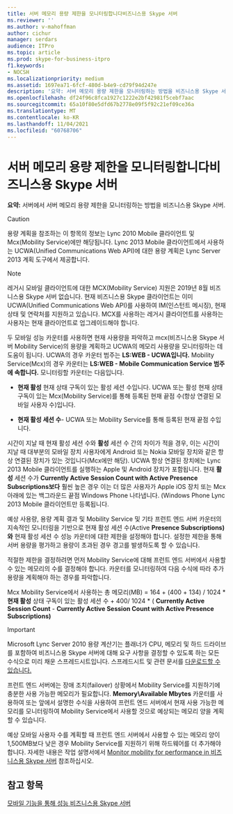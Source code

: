 ```yaml
---
title: 서버 메모리 용량 제한을 모니터링합니다비즈니스용 Skype 서버
ms.reviewer: ''
ms.author: v-mahoffman
author: cichur
manager: serdars
audience: ITPro
ms.topic: article
ms.prod: skype-for-business-itpro
f1.keywords:
- NOCSH
ms.localizationpriority: medium
ms.assetid: 1697ea71-6fcf-480d-b4e9-cd79f94d247e
description: '요약: 서버 메모리 용량 제한을 모니터링하는 방법을 비즈니스용 Skype 서버.'
ms.openlocfilehash: df24f96c8fca1927c1222e2bf42981f5cebf7aac
ms.sourcegitcommit: 65a10f80e5dfd67b2778e09f5f92c21ef09ce36a
ms.translationtype: MT
ms.contentlocale: ko-KR
ms.lasthandoff: 11/04/2021
ms.locfileid: "60768706"
---
```

# <a name="monitor-for-server-memory-capacity-limits-in-skype-for-business-server"></a>서버 메모리 용량 제한을 모니터링합니다비즈니스용 Skype 서버
 
**요약:** 서버에서 서버 메모리 용량 제한을 모니터링하는 방법을 비즈니스용 Skype 서버.
  
> [!CAUTION]
> 용량 계획을 참조하는 이 항목의 정보는 Lync 2010 Mobile 클라이언트 및 Mcx(Mobility Service)에만 해당됩니다. Lync 2013 Mobile 클라이언트에서 사용하는 UCWA(Unified Communications Web API)에 대한 용량 계획은 Lync Server 2013 계획 도구에서 제공합니다. 

> [!NOTE]
> 레거시 모바일 클라이언트에 대한 MCX(Mobility Service) 지원은 2019년 8월 비즈니스용 Skype 서버 없습니다. 현재 비즈니스용 Skype 클라이언트는 이미 UCWA(Unified Communications Web API)를 사용하여 IM(인스턴트 메시징), 현재 상태 및 연락처를 지원하고 있습니다. MCX를 사용하는 레거시 클라이언트를 사용하는 사용자는 현재 클라이언트로 업그레이드해야 합니다.
  
두 모바일 성능 카운터를 사용하면 현재 사용량을 파악하고 mcx(비즈니스용 Skype 서버 Mobility Service)의 용량을 계획하고 UCWA의 메모리 사용량을 모니터링하는 데 도움이 됩니다. UCWA의 경우 카운터 범주는 **LS:WEB - UCWA입니다.** Mobility Service(Mcx)의 경우 카운터는 **LS:WEB - Mobile Communication Service 범주에 속합니다.** 모니터링할 카운터는 다음입니다.
  
- **현재 활성** 현재 상태 구독이 있는 활성 세션 수입니다. UCWA 또는 활성 현재 상태 구독이 있는 Mcx(Mobility Service)를 통해 등록된 현재 끝점 수(항상 연결된 모바일 사용자 수)입니다.
    
- **현재 활성 세션 수**- UCWA 또는 Mobility Service를 통해 등록된 현재 끝점 수입니다.
    
시간이 지날 때 현재 활성 세션 수와  **활성** 세션 수 간의 차이가 적을 경우, 이는 시간이 지날 때 대부분의 모바일 장치 사용자에게 Android 또는 Nokia 모바일 장치와 같은 항상 연결된 장치가 있는 것입니다(Mcx에만 해당). UCWA 항상 연결된 장치에는 Lync 2013 Mobile 클라이언트를 실행하는 Apple 및 Android 장치가 포함됩니다. 현재 **활성** 세션 수가 **Currently Active Session Count with Active Presence Subscriptions보다** 훨씬 높은 경우 이는 더 많은 사용자가 Apple iOS 장치 또는 Mcx 아래에 있는 백그라운드 끝점 Windows Phone 나타냅니다. (Windows Phone Lync 2013 Mobile 클라이언트만 등록됩니다.
  
예상 사용량, 용량 계획 결과 및 Mobility Service 및  기타 프런트 엔드 서버 카운터의 지속적인 모니터링을 기반으로 현재 활성 세션 수(Active **Presence Subscriptions)와** 현재 활성 세션 수 성능 카운터에 대한 제한을 설정해야 합니다. 설정한 제한을 통해 서버 용량을 평가하고 용량이 초과된 경우 경고를 발생하도록 할 수 있습니다.
  
적절한 제한을 결정하려면 먼저 Mobility Service에 대해 프런트 엔드 서버에서 사용할 수 있는 메모리의 수를 결정해야 합니다. 카운터를 모니터링하여 다음 수식에 따라 추가 용량을 계획해야 하는 경우를 파악합니다.
  
Mcx Mobility Service에서 사용하는 총 메모리(MB) = 164 + (400 + 134) / 1024 * **현재 활성** 상태 구독이 있는 활성 세션 수 + 400/ 1024 * ( **Currently Active Session Count**  -  **Currently Active Session Count with Active Presence Subscriptions)**
  
> [!IMPORTANT]
> Microsoft Lync Server 2010 용량 계산기는 플래너가 CPU, 메모리 및 하드 드라이브를 포함하여 비즈니스용 Skype 서버에 대해 요구 사항을 결정할 수 있도록 하는 모든 수식으로 미리 채운 스프레드시트입니다. 스프레드시트 및 관련 문서를 [다운로드할 수 있습니다.](https://go.microsoft.com/fwlink/p/?LinkID=212657) 
  
프런트 엔드 서버에는 장애 조치(failover) 상황에서 Mobility Service를 지원하기에 충분한 사용 가능한 메모리가 필요합니다. **Memory\Available Mbytes** 카운터를 사용하여 또는 앞에서 설명한 수식을 사용하여 프런트 엔드 서버에서 현재 사용 가능한 메모리를 모니터링하여 Mobility Service에서 사용할 것으로 예상되는 메모리 양을 계획할 수 있습니다.
  
예상 모바일 사용자 수를 계획할 때 프런트 엔드 서버에서 사용할 수 있는 메모리 양이 1,500MB보다 낮은 경우 Mobility Service를 지원하기 위해 하드웨어를 더 추가해야 합니다. 자세한 내용은 작업 설명서에서 [Monitor mobility for performance in 비즈니스용 Skype 서버](monitor-mobility-performance.md) 참조하십시오.
  
## <a name="see-also"></a>참고 항목

[모바일 기능을 통해 성능 비즈니스용 Skype 서버](monitor-mobility-performance.md)
